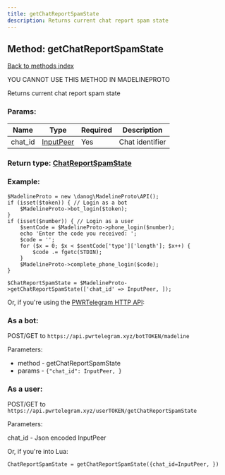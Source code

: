 ```yaml
---
title: getChatReportSpamState
description: Returns current chat report spam state
---
```

## Method: getChatReportSpamState  
[Back to methods index](index.md)


YOU CANNOT USE THIS METHOD IN MADELINEPROTO


Returns current chat report spam state

### Params:

| Name     |    Type       | Required | Description |
|----------|---------------|----------|-------------|
|chat\_id|[InputPeer](../types/InputPeer.md) | Yes|Chat identifier|


### Return type: [ChatReportSpamState](../types/ChatReportSpamState.md)

### Example:


```
$MadelineProto = new \danog\MadelineProto\API();
if (isset($token)) { // Login as a bot
    $MadelineProto->bot_login($token);
}
if (isset($number)) { // Login as a user
    $sentCode = $MadelineProto->phone_login($number);
    echo 'Enter the code you received: ';
    $code = '';
    for ($x = 0; $x < $sentCode['type']['length']; $x++) {
        $code .= fgetc(STDIN);
    }
    $MadelineProto->complete_phone_login($code);
}

$ChatReportSpamState = $MadelineProto->getChatReportSpamState(['chat_id' => InputPeer, ]);
```

Or, if you're using the [PWRTelegram HTTP API](https://pwrtelegram.xyz):

### As a bot:

POST/GET to `https://api.pwrtelegram.xyz/botTOKEN/madeline`

Parameters:

* method - getChatReportSpamState
* params - `{"chat_id": InputPeer, }`



### As a user:

POST/GET to `https://api.pwrtelegram.xyz/userTOKEN/getChatReportSpamState`

Parameters:

chat_id - Json encoded InputPeer




Or, if you're into Lua:

```
ChatReportSpamState = getChatReportSpamState({chat_id=InputPeer, })
```

